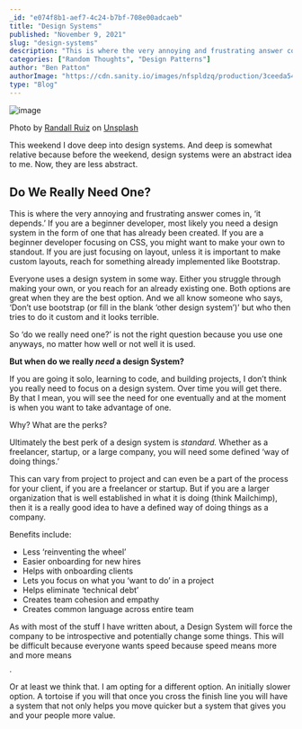 ```yaml
---
_id: "e074f8b1-aef7-4c24-b7bf-708e00adcaeb"
title: "Design Systems"
published: "November 9, 2021"
slug: "design-systems"
description: "This is where the very annoying and frustrating answer comes in, ‘it depends'"
categories: ["Random Thoughts", "Design Patterns"]
author: "Ben Patton"
authorImage: "https://cdn.sanity.io/images/nfspldzq/production/3ceeda54221c7c0614ecc51f955c7be39a1da34e-512x512.jpg"
type: "Blog"
---
```


![image](https://cdn.sanity.io/images/nfspldzq/production/015b13d8e73c23722730e4473f8c8c0ee5132567-1600x840.png?w=800)

Photo by [Randall Ruiz](https://unsplash.com/@ruizra?utm_source=medium&utm_medium=referral) on [Unsplash](https://unsplash.com?utm_source=medium&utm_medium=referral)

This weekend I dove deep into design systems. And deep is somewhat relative because before the weekend, design systems were an abstract idea to me. Now, they are less abstract.

## Do We Really Need One?

This is where the very annoying and frustrating answer comes in, ‘it depends.’ If you are a beginner developer, most likely you need a design system in the form of one that has already been created. If you are a beginner developer focusing on CSS, you might want to make your own to standout. If you are just focusing on layout, unless it is important to make custom layouts, reach for something already implemented like Bootstrap.

Everyone uses a design system in some way. Either you struggle through making your own, or you reach for an already existing one. Both options are great when they are the best option. And we all know someone who says, ‘Don’t use bootstrap (or fill in the blank ‘other design system’)’ but who then tries to do it custom and it looks terrible.

So ‘do we really need one?’ is not the right question because you use one anyways, no matter how well or not well it is used.

**But when do we really _need_ a design System?**

If you are going it solo, learning to code, and building projects, I don’t think you really need to focus on a design system. Over time you will get there. By that I mean, you will see the need for one eventually and at the moment is when you want to take advantage of one.

Why? What are the perks?

Ultimately the best perk of a design system is _standard._ Whether as a freelancer, startup, or a large company, you will need some defined ‘way of doing things.’

This can vary from project to project and can even be a part of the process for your client, if you are a freelancer or startup. But if you are a larger organization that is well established in what it is doing (think Mailchimp), then it is a really good idea to have a defined way of doing things as a company.

Benefits include:

- Less ‘reinventing the wheel’
- Easier onboarding for new hires
- Helps with onboarding clients
- Lets you focus on what you ‘want to do’ in a project
- Helps eliminate ‘technical debt’
- Creates team cohesion and empathy
- Creates common language across entire team

As with most of the stuff I have written about, a Design System will force the company to be introspective and potentially change some things. This will be difficult because everyone wants speed because speed means more and more means $$$$.

Or at least we think that. I am opting for a different option. An initially slower option. A tortoise if you will that once you cross the finish line you will have a system that not only helps you move quicker but a system that gives you and your people more value.
